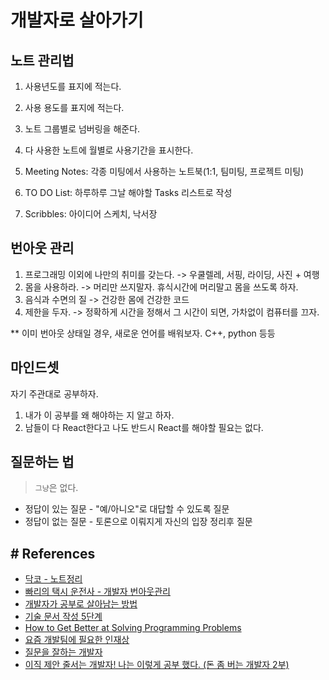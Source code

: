 # 개발자로 살아가기


## 노트 관리법
  1. 사용년도를 표지에 적는다.
  1. 사용 용도를 표지에 적는다.
  1. 노트 그룹별로 넘버링을 해준다.
  1. 다 사용한 노트에 월별로 사용기간을 표시한다.
   
1. Meeting Notes: 각종 미팅에서 사용하는 노트북(1:1, 팀미팅, 프로젝트 미팅)
1. TO DO List:  하루하루 그날 해야할 Tasks 리스트로 작성
1. Scribbles:  아이디어 스케치, 낙서장
  
  
## 번아웃 관리
  1. 프로그래밍 이외에 나만의 취미를 갖는다. -> 우쿨렐레, 서핑, 라이딩, 사진 + 여행
  1. 몸을 사용하라. -> 머리만 쓰지말자. 휴식시간에 머리말고 몸을 쓰도록 하자.
  1. 음식과 수면의 질 -> 건강한 몸에 건강한 코드
  1. 제한을 두자. -> 정확하게 시간을 정해서 그 시간이 되면, 가차없이 컴퓨터를 끄자.
                
** 이미 번아웃 상태일 경우,
 새로운 언어를 배워보자. C++, python 등등               
  
## 마인드셋
자기 주관대로 공부하자.
1. 내가 이 공부를 왜 해야하는 지 알고 하자.
1. 남들이 다 React한다고 나도 반드시 React를 해야할 필요는 없다.

## 질문하는 법
> `그냥`은 없다.
- 정답이 있는 질문 - "예/아니오"로 대답할 수 있도록 질문
- 정답이 없는 질문 - 토론으로 이뤄지게 자신의 입장 정리후 질문
  
## # References  
- [닥코 - 노트정리](https://www.youtube.com/watch?v=DuWSGCOOa9Q)
- [빠리의 택시 운전사 - 개발자 번아웃관리](https://geonlee.tistory.com/184?category=339703)
- [개발자가 공부로 살아남는 방법](https://evan-moon.github.io/2019/08/26/how-does-developer-study/)
- [기술 문서 작성 5단계](https://tech.kakaoenterprise.com/65)
- [How to Get Better at Solving Programming Problems](https://levelup.gitconnected.com/how-to-get-better-at-solving-programming-problems-29e547555bf2)
- [요즘 개발팀에 필요한 인재상](https://jybaek.tistory.com/m/878?fbclid=IwAR24D9lDVT4CZI53h2uzZ0I1OJg50CqRT01V4l2POZbyOlFhuOiB9yPLA2Q)
- [질문을 잘하는 개발자](https://jbee.io/essay/good_questionor/)
- [이직 제안 줄서는 개발자! 나는 이렇게 공부 했다. (돈 좀 버는 개발자 2부)](https://www.youtube.com/watch?v=U8Y3wZEtR98)
